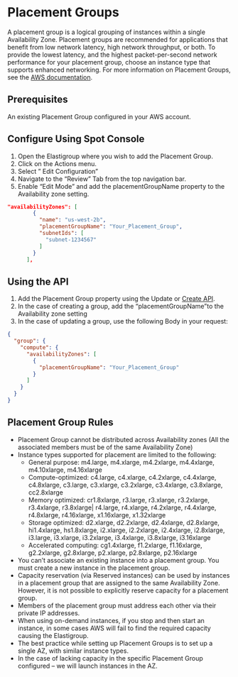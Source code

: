 # Placement Groups

A placement group is a logical grouping of instances within a single Availability Zone. Placement groups are recommended for applications that benefit from low network latency, high network throughput, or both. To provide the lowest latency, and the highest packet-per-second network performance for your placement group, choose an instance type that supports enhanced networking. For more information on Placement Groups, see the [AWS documentation](http://docs.aws.amazon.com/AWSEC2/latest/UserGuide/placement-groups.html).

## Prerequisites

An existing Placement Group configured in your AWS account.

## Configure Using Spot Console
1. Open the Elastigroup where you wish to add the Placement Group.
2. Click on the Actions menu.
3. Select ” Edit Configuration”
4. Navigate to the “Review” Tab from the top navigation bar.
5. Enable “Edit Mode” and add the placementGroupName property to the Availability zone setting.

```json
"availabilityZones": [
        {
          "name": "us-west-2b",
          "placementGroupName": "Your_Placement_Group",
          "subnetIds": [
            "subnet-1234567"
          ]
        }
      ],
```

## Using the API

1. Add the Placement Group property using the Update or [Create API](https://api.spotinst.com/elastigroup/amazon-web-services/create/).
2. In the case of creating a group, add the “placementGroupName”to the Availability zone setting
3. In the case of updating a group, use the following Body in your request:

```json
{
  "group": {
    "compute": {
      "availabilityZones": [
        {
          "placementGroupName": "Your_Placement_Group"
        }
      ]
    }
  }
}
```

## Placement Group Rules
* Placement Group cannot be distributed across Availability zones (All the associated members must be of the same Availability Zone)
* Instance types supported for placement are limited to the following:
  * General purpose:  m4.large, m4.xlarge, m4.2xlarge, m4.4xlarge, m4.10xlarge, m4.16xlarge
  * Compute-optimized:  c4.large, c4.xlarge, c4.2xlarge, c4.4xlarge, c4.8xlarge, c3.large, c3.xlarge, c3.2xlarge, c3.4xlarge, c3.8xlarge, cc2.8xlarge
  * Memory optimized:  cr1.8xlarge, r3.large, r3.xlarge, r3.2xlarge, r3.4xlarge, r3.8xlarge| r4.large, r4.xlarge, r4.2xlarge, r4.4xlarge, r4.8xlarge, r4.16xlarge, x1.16xlarge, x1.32xlarge
  * Storage optimized:  d2.xlarge, d2.2xlarge, d2.4xlarge, d2.8xlarge, hi1.4xlarge, hs1.8xlarge, i2.xlarge, i2.2xlarge, i2.4xlarge, i2.8xlarge, i3.large, i3.xlarge, i3.2xlarge, i3.4xlarge, i3.8xlarge, i3.16xlarge
  * Accelerated computing:  cg1.4xlarge, f1.2xlarge, f1.16xlarge, g2.2xlarge, g2.8xlarge, p2.xlarge, p2.8xlarge, p2.16xlarge
* You can’t associate an existing instance into a placement group. You must create a new instance in the placement group.
* Capacity reservation (via Reserved instances) can be used by instances in a placement group that are assigned to the same Availability Zone. However, it is not possible to explicitly reserve capacity for a placement group.
* Members of the placement group must address each other via their private IP addresses.
* When using on-demand instances, if you stop and then start an instance, in some cases AWS will fail to find the required capacity causing the Elastigroup.
* The best practice while setting up Placement Groups is to set up a single AZ, with similar instance types.
* In the case of lacking capacity in the specific Placement Group configured – we will launch instances in the AZ.
